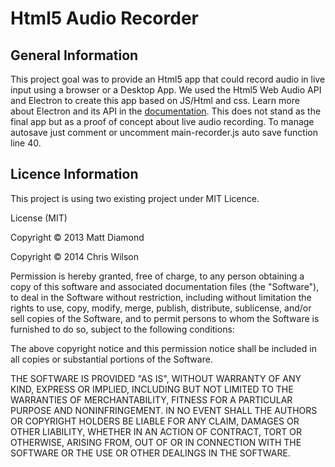 # Html5 Audio Recorder

## General Information

This project goal was to provide an Html5 app that could record audio in live input using a browser or a Desktop App.
We used the Html5 Web Audio API and Electron to create this app based on JS/Html and css.
Learn more about Electron and its API in the [documentation](http://electron.atom.io/docs/latest).
This does not stand as the final app but as a proof of concept about live audio recording.
To manage autosave just comment or uncomment main-recorder.js auto save function line 40.

## Licence Information

This project is using two existing project under MIT Licence.

License (MIT)

Copyright © 2013 Matt Diamond

Copyright © 2014 Chris Wilson

Permission is hereby granted, free of charge, to any person obtaining a copy of this software and associated
documentation files (the "Software"), to deal in the Software without restriction, including without limitation
the rights to use, copy, modify, merge, publish, distribute, sublicense, and/or sell copies of the Software, and
to permit persons to whom the Software is furnished to do so, subject to the following conditions:

The above copyright notice and this permission notice shall be included in all copies or substantial portions of
the Software.

THE SOFTWARE IS PROVIDED "AS IS", WITHOUT WARRANTY OF ANY KIND, EXPRESS OR IMPLIED, INCLUDING BUT NOT LIMITED TO
THE WARRANTIES OF MERCHANTABILITY, FITNESS FOR A PARTICULAR PURPOSE AND NONINFRINGEMENT. IN NO EVENT SHALL THE
AUTHORS OR COPYRIGHT HOLDERS BE LIABLE FOR ANY CLAIM, DAMAGES OR OTHER LIABILITY, WHETHER IN AN ACTION OF
CONTRACT, TORT OR OTHERWISE, ARISING FROM, OUT OF OR IN CONNECTION WITH THE SOFTWARE OR THE USE OR OTHER
DEALINGS IN THE SOFTWARE.
